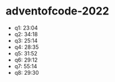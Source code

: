# adventofcode-2022

- q1: 23:04
- q2: 34:18
- q3: 25:14
- q4: 28:35
- q5: 31:52
- q6: 29:12
- q7: 55:14
- q8: 29:30
